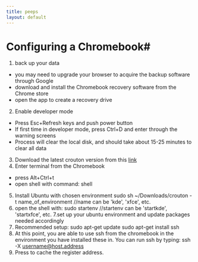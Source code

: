 ```yaml
---
title: peeps
layout: default
---
```


# Configuring a Chromebook#

 1. back up your data
   * you may need to upgrade your browser to acquire the backup software through Google
   * download and install the Chromebook recovery software from the Chrome store
   * open the app to create a recovery drive
 2. Enable developer mode
   * Press Esc+Refresh keys and push power button
   * If first time in developer mode, press Ctrl+D and enter through the warning screens
   * Process will clear the local disk, and should take about 15-25 minutes to clear all data
 3. Download the latest crouton version from this [link](https://goo.gl/fd3zc)
 4. Enter terminal from the Chromebook
   * press Alt+Ctrl+t
   * open shell with command:
    shell
    
 5. Install Ubuntu with chosen environment
     sudo sh ~/Downloads/crouton -t name_of_environment //name can be 'kde', 'xfce', etc.
 6. open the shell with: 
    sudo startenv //startenv can be 'startkde', 'startxfce', etc.
 7.set up your ubuntu environment and update packages needed accordingly
 8. Recommended setup:
    sudo apt-get update
    sudo apt-get install ssh
 9. At this point, you are able to use ssh from the chromebook in the environment you have installed these in. You can run ssh by typing:
    ssh -X username@host.address
 10. Press to cache the register address.

